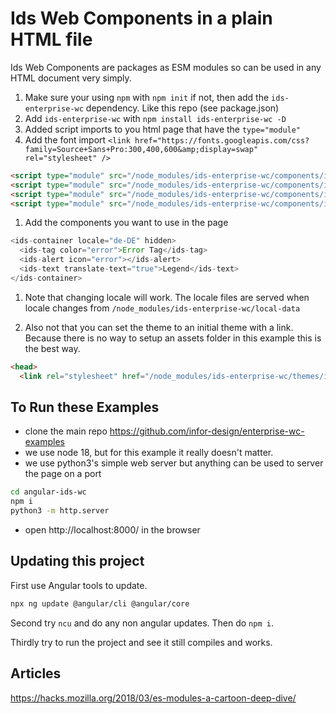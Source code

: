 # Ids Web Components in a plain HTML file

Ids Web Components are packages as ESM modules so can be used in any HTML document very simply.

1. Make sure your using `npm` with `npm init` if not, then add the `ids-enterprise-wc` dependency. Like this repo (see package.json)
1. Add `ids-enterprise-wc` with `npm install ids-enterprise-wc -D`
1. Added script imports to you html page that have the `type="module"`
1. Add the font import `<link href="https://fonts.googleapis.com/css?family=Source+Sans+Pro:300,400,600&amp;display=swap" rel="stylesheet" />`

```html
<script type="module" src="/node_modules/ids-enterprise-wc/components/ids-container/ids-container.js"></script>
<script type="module" src="/node_modules/ids-enterprise-wc/components/ids-tag/ids-tag.js"></script>
<script type="module" src="/node_modules/ids-enterprise-wc/components/ids-alert/ids-alert.js"></script>
<script type="module" src="/node_modules/ids-enterprise-wc/components/ids-text/ids-text.js"></script>
```

1. Add the components you want to use in the page

```js
<ids-container locale="de-DE" hidden>
  <ids-tag color="error">Error Tag</ids-tag>
  <ids-alert icon="error"></ids-alert>
  <ids-text translate-text="true">Legend</ids-text>
</ids-container>
```

1. Note that changing locale will work. The locale files are served when locale changes from `/node_modules/ids-enterprise-wc/local-data`

1. Also not that you can set the theme to an initial theme with a link. Because there is no way to setup an assets folder in this example this is the best way.

```html
<head>
  <link rel="stylesheet" href="/node_modules/ids-enterprise-wc/themes/ids-theme-default-light.css">
```

## To Run these Examples

- clone the main repo https://github.com/infor-design/enterprise-wc-examples
- we use node 18, but for this example it really doesn't matter.
- we use python3's simple web server but anything can be used to server the page on a port

```sh
cd angular-ids-wc
npm i
python3 -m http.server
```

- open http://localhost:8000/ in the browser
 
## Updating this project

First use Angular tools to update.

```sh
npx ng update @angular/cli @angular/core
```

Second try `ncu` and do any non angular updates. Then do `npm i`.

Thirdly try to run the project and see it still compiles and works. 

## Articles

https://hacks.mozilla.org/2018/03/es-modules-a-cartoon-deep-dive/